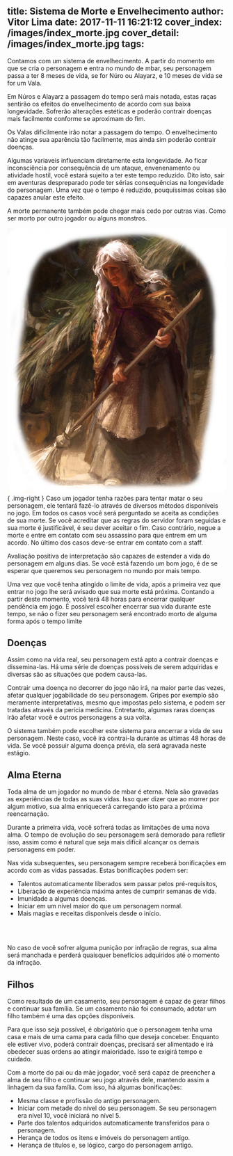 title: Sistema de Morte e Envelhecimento
author: Vitor Lima
date: 2017-11-11 16:21:12
cover_index: /images/index_morte.jpg
cover_detail: /images/index_morte.jpg
tags:
---
Contamos com um sistema de envelhecimento. A partir do momento em que se cria o personagem e entra no mundo de  mbar, seu personagem passa a ter 8 meses de vida, se for Núro ou Alayarz, e 10 meses de vida se for um Vala.

Em Núros e Alayarz a passagem do tempo será mais notada, estas raças sentirão os efeitos do envelhecimento de acordo com sua baixa longevidade. Sofrerão alterações estéticas e poderão contrair doenças mais facilmente conforme se aproximam do fim.

Os Valas dificilmente irão notar a passagem do tempo. O envelhecimento não atinge sua aparência tão facilmente, mas ainda sim poderão contrair doenças.

Algumas variaveis influenciam diretamente esta longevidade. Ao ficar inconsciência por consequência de um ataque, envenenamento ou atividade hostil, você estará sujeito a ter este tempo reduzido. Dito isto, sair em aventuras despreparado pode ter sérias consequências na longevidade do personagem. Uma vez que o tempo é reduzido, pouquíssimas coisas são capazes anular este efeito.

A morte permanente também pode chegar mais cedo por outras vias. Como ser morto por outro jogador ou alguns monstros.

![](/images/envelhecimento_oldone.jpg){ .img-right }
Caso um jogador tenha razões para tentar matar o seu personagem, ele tentará fazê-lo através de diversos métodos disponíveis no jogo. Em todos os casos você será perguntado se aceita as condições de sua morte. Se você acreditar que as regras do servidor foram seguidas e sua morte é justificável, é seu dever aceitar o fim. Caso contrário, negue a morte e entre em contato com seu assassino para que entrem em um acordo. No último dos casos deve-se entrar em contato com a staff.

Avaliação positiva de interpretação são capazes de estender a vida do personagem em alguns dias. Se você está fazendo um bom jogo, é de se esperar que queremos seu personagem no mundo por mais tempo.

Uma vez que você tenha atingido o limite de vida, após a primeira vez que entrar no jogo lhe será avisado que sua morte está próxima. Contando a partir deste momento, você terá 48 horas para encerrar qualquer pendência em jogo. É possível escolher encerrar sua vida durante este tempo, se não o fizer seu personagem será encontrado morto de alguma forma após o tempo limite

## Doenças
Assim como na vida real, seu personagem está apto a contrair doenças e dissemina-las. Há uma série de doenças possíveis de serem adquiridas e diversas são as situações que podem causa-las.

Contrair uma doença no decorrer do jogo não irá, na maior parte das vezes, afetar qualquer jogabilidade do seu personagem. Gripes por exemplo são meramente interpretativas, mesmo que impostas pelo sistema, e podem ser tratadas através da perícia medicina. Entretanto, algumas raras doenças irão afetar você e outros personagens a sua volta.

O sistema também pode escolher este sistema para encerrar a vida de seu personagem. Neste caso, você irá contrai-la durante as ultimas 48 horas de vida. Se você possuir alguma doença prévia, ela será agravada neste estágio.

## Alma Eterna
Toda alma de um jogador no mundo de  mbar é eterna. Nela são gravadas as experiências de todas as suas vidas. Isso quer dizer que ao morrer por algum motivo, sua alma enriquecerá carregando isto para a próxima reencarnação.

Durante a primeira vida, você sofrerá todas as limitações de uma nova alma. O tempo de evolução do seu personagem será demorado para refletir isso, assim como é natural que seja mais difícil alcançar os demais personagens em poder.

Nas vida subsequentes, seu personagem sempre receberá bonificações em acordo com as vidas passadas. Estas bonificações podem ser:

* Talentos automaticamente liberados sem passar pelos pré-requisitos,
* Liberação de experiência máxima antes de cumprir semanas de vida.
* Imunidade a algumas doenças.
* Iniciar em um nível maior do que um personagem normal.
* Mais magias e receitas disponíveis desde o início.
<br>
<br>

No caso de você sofrer alguma punição por infração de regras, sua alma será manchada e perderá quaisquer benefícios adquiridos até o momento da infração. 

## Filhos
Como resultado de um casamento, seu personagem é capaz de gerar filhos e continuar sua família. Se um casamento não foi consumado, adotar um filho também é uma das opções disponíveis.

Para que isso seja possível, é obrigatório que o personagem tenha uma casa e mais de uma cama para cada filho que deseja conceber. Enquanto ele estiver vivo, poderá contrair doenças, precisará ser alimentado e irá obedecer suas ordens ao atingir maioridade. Isso te exigirá tempo e cuidado.

Com a morte do pai ou da mãe jogador, você será capaz de preencher a alma de seu filho e continuar seu jogo através dele, mantendo assim a linhagem da sua família. Com isso, há algumas bonificações:

* Mesma classe e profissão do antigo personagem.
* Iniciar com metade do nível do seu personagem. Se seu personagem era nível 10, você iniciará no nível 5.
* Parte dos talentos adquiridos automaticamente transferidos para o personagem.
* Herança de todos os itens e imóveis do personagem antigo.
* Herança de títulos e, se lógico, cargo do personagem antigo.
<br>
<br>
